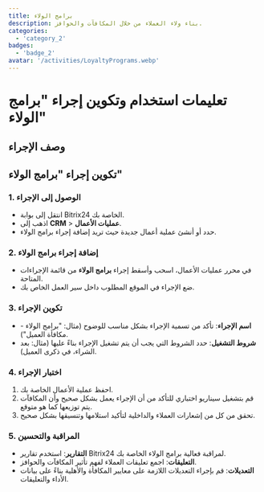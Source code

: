 ```yaml
---
title: برامج الولاء
description: بناء ولاء العملاء من خلال المكافآت والحوافز.
categories: 
  - 'category_2'
badges: 
  - 'badge_2'
avatar: '/activities/LoyaltyPrograms.webp'
---
```

# تعليمات استخدام وتكوين إجراء "برامج الولاء"

## وصف الإجراء

## **تكوين إجراء "برامج الولاء"**

### 1. الوصول إلى الإجراء
- انتقل إلى بوابة Bitrix24 الخاصة بك.
- اذهب إلى **CRM** > **عمليات الأعمال**.
- حدد أو أنشئ عملية أعمال جديدة حيث تريد إضافة إجراء برامج الولاء.

### 2. إضافة إجراء برامج الولاء
- في محرر عمليات الأعمال، اسحب وأسقط إجراء **برامج الولاء** من قائمة الإجراءات المتاحة.
- ضع الإجراء في الموقع المطلوب داخل سير العمل الخاص بك.

### 3. تكوين الإجراء
- **اسم الإجراء**: تأكد من تسمية الإجراء بشكل مناسب للوضوح (مثال: "برامج الولاء - مكافأة العميل").
- **شروط التشغيل**: حدد الشروط التي يجب أن يتم تشغيل الإجراء بناءً عليها (مثال: بعد الشراء، في ذكرى العميل).

### 4. اختبار الإجراء
1. احفظ عملية الأعمال الخاصة بك.
2. قم بتشغيل سيناريو اختباري للتأكد من أن الإجراء يعمل بشكل صحيح وأن المكافآت يتم توزيعها كما هو متوقع.
3. تحقق من كل من إشعارات العملاء والداخلية لتأكيد استلامها وتنسيقها بشكل صحيح.

### 5. المراقبة والتحسين
- **التقارير**: استخدم تقارير Bitrix24 لمراقبة فعالية برامج الولاء الخاصة بك.
- **التعليقات**: اجمع تعليقات العملاء لفهم تأثير المكافآت والحوافز.
- **التعديلات**: قم بإجراء التعديلات اللازمة على معايير المكافأة والأهلية بناءً على بيانات الأداء والتعليقات.